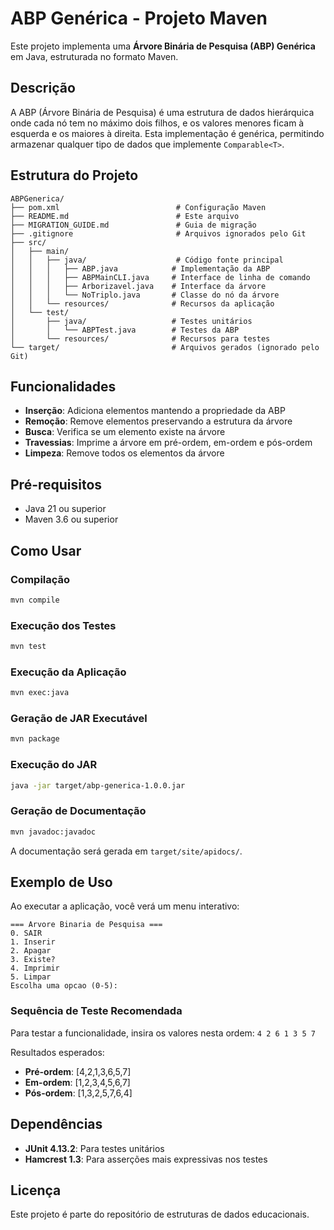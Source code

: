 # ABP Genérica - Projeto Maven

Este projeto implementa uma **Árvore Binária de Pesquisa (ABP) Genérica** em Java, estruturada no formato Maven.

## Descrição

A ABP (Árvore Binária de Pesquisa) é uma estrutura de dados hierárquica onde cada nó tem no máximo dois filhos, e os valores menores ficam à esquerda e os maiores à direita. Esta implementação é genérica, permitindo armazenar qualquer tipo de dados que implemente `Comparable<T>`.

## Estrutura do Projeto

```
ABPGenerica/
├── pom.xml                          # Configuração Maven
├── README.md                        # Este arquivo
├── MIGRATION_GUIDE.md               # Guia de migração
├── .gitignore                       # Arquivos ignorados pelo Git
├── src/
│   ├── main/
│   │   ├── java/                    # Código fonte principal
│   │   │   ├── ABP.java            # Implementação da ABP
│   │   │   ├── ABPMainCLI.java     # Interface de linha de comando
│   │   │   ├── Arborizavel.java    # Interface da árvore
│   │   │   └── NoTriplo.java       # Classe do nó da árvore
│   │   └── resources/              # Recursos da aplicação
│   └── test/
│       ├── java/                   # Testes unitários
│       │   └── ABPTest.java        # Testes da ABP
│       └── resources/              # Recursos para testes
└── target/                         # Arquivos gerados (ignorado pelo Git)
```

## Funcionalidades

- **Inserção**: Adiciona elementos mantendo a propriedade da ABP
- **Remoção**: Remove elementos preservando a estrutura da árvore
- **Busca**: Verifica se um elemento existe na árvore
- **Travessias**: Imprime a árvore em pré-ordem, em-ordem e pós-ordem
- **Limpeza**: Remove todos os elementos da árvore

## Pré-requisitos

- Java 21 ou superior
- Maven 3.6 ou superior

## Como Usar

### Compilação

```bash
mvn compile
```

### Execução dos Testes

```bash
mvn test
```

### Execução da Aplicação

```bash
mvn exec:java
```

### Geração de JAR Executável

```bash
mvn package
```

### Execução do JAR

```bash
java -jar target/abp-generica-1.0.0.jar
```

### Geração de Documentação

```bash
mvn javadoc:javadoc
```

A documentação será gerada em `target/site/apidocs/`.

## Exemplo de Uso

Ao executar a aplicação, você verá um menu interativo:

```
=== Arvore Binaria de Pesquisa ===
0. SAIR
1. Inserir
2. Apagar
3. Existe?
4. Imprimir
5. Limpar
Escolha uma opcao (0-5):
```

### Sequência de Teste Recomendada

Para testar a funcionalidade, insira os valores nesta ordem: `4 2 6 1 3 5 7`

Resultados esperados:
- **Pré-ordem**: [4,2,1,3,6,5,7]
- **Em-ordem**: [1,2,3,4,5,6,7]
- **Pós-ordem**: [1,3,2,5,7,6,4]

## Dependências

- **JUnit 4.13.2**: Para testes unitários
- **Hamcrest 1.3**: Para asserções mais expressivas nos testes

## Licença

Este projeto é parte do repositório de estruturas de dados educacionais. 